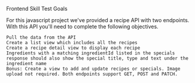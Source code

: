Frontend Skill Test
Goals

For this javascript project we've provided a recipe API with two endpoints. With this API you'll need to complete the following objectives.

    Pull the data from the API
    Create a list view which includes all the recipes
    Create a recipe detail view to display each recipe
    Ingredients with a matching ingredientId listed in the specials response should also show the special title, type and text under the ingredient name
    Bonus: Create a view to add and update recipes or specials. Image upload not required. Both endpoints support GET, POST and PATCH.

